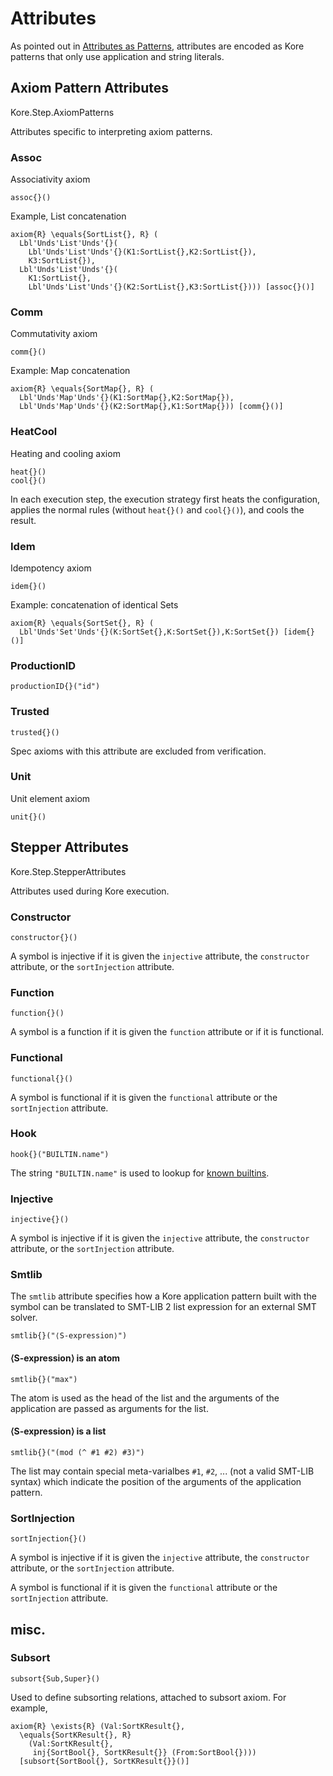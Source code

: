# Attributes

As pointed out in
[Attributes as Patterns](<../design-decisions/2018-07-25 Attributes as patterns.md>),
attributes are encoded as Kore patterns that only use application and string
literals.

## Axiom Pattern Attributes

Kore.Step.AxiomPatterns

Attributes specific to interpreting axiom patterns.

### Assoc

Associativity axiom

```
assoc{}()
```

Example, List concatenation

```
axiom{R} \equals{SortList{}, R} (
  Lbl'Unds'List'Unds'{}(
    Lbl'Unds'List'Unds'{}(K1:SortList{},K2:SortList{}),
    K3:SortList{}),
  Lbl'Unds'List'Unds'{}(
    K1:SortList{},
    Lbl'Unds'List'Unds'{}(K2:SortList{},K3:SortList{}))) [assoc{}()]
```

### Comm

Commutativity axiom

```
comm{}()
```

Example: Map concatenation

```
axiom{R} \equals{SortMap{}, R} (
  Lbl'Unds'Map'Unds'{}(K1:SortMap{},K2:SortMap{}),
  Lbl'Unds'Map'Unds'{}(K2:SortMap{},K1:SortMap{})) [comm{}()]
```


### HeatCool

Heating and cooling axiom

```
heat{}()
cool{}()
```

In each execution step, the execution strategy first heats the configuration,
applies the normal rules (without `heat{}()` and `cool{}()`), and cools the
result.


### Idem

Idempotency axiom

```
idem{}()
```

Example: concatenation of identical Sets

```
axiom{R} \equals{SortSet{}, R} (
  Lbl'Unds'Set'Unds'{}(K:SortSet{},K:SortSet{}),K:SortSet{}) [idem{}()]
```

### ProductionID

```
productionID{}("id")
```

### Trusted

```
trusted{}()
```

Spec axioms with this attribute are excluded from verification.

### Unit

Unit element axiom

```
unit{}()
```


## Stepper Attributes

Kore.Step.StepperAttributes

Attributes used during Kore execution.

### Constructor

```
constructor{}()
```

A symbol is injective if it is given the `injective` attribute, the
`constructor` attribute, or the `sortInjection` attribute.

### Function

```
function{}()
```

A symbol is a function if it is given the `function` attribute or if it is
functional.

### Functional

```
functional{}()
```

A symbol is functional if it is given the `functional` attribute or the
`sortInjection` attribute.

### Hook

```
hook{}("BUILTIN.name")
```

The string `"BUILTIN.name"` is used to lookup for [known builtins](./hooks.md).

### Injective

```
injective{}()
```

A symbol is injective if it is given the `injective` attribute, the
`constructor` attribute, or the `sortInjection` attribute.

### Smtlib

The `smtlib` attribute specifies how a Kore application pattern built with the
symbol can be translated to SMT-LIB 2 list expression for an external SMT
solver.

```
smtlib{}("⟨S-expression⟩")
```

#### ⟨S-expression⟩ is an atom

```
smtlib{}("max")
```

The atom is used as the head of the list and the arguments of the application
are passed as arguments for the list.

#### ⟨S-expression⟩ is a list

```
smtlib{}("(mod (^ #1 #2) #3)")
```

The list may contain special meta-varialbes `#1`, `#2`, ... (not a valid
SMT-LIB syntax) which indicate the position of the arguments of the application
pattern.

### SortInjection

```
sortInjection{}()
```

A symbol is injective if it is given the `injective` attribute, the
`constructor` attribute, or the `sortInjection` attribute.

A symbol is functional if it is given the `functional` attribute or the
`sortInjection` attribute.

## misc.

### Subsort

```
subsort{Sub,Super}()
```

Used to define subsorting relations, attached to subsort axiom. For example,

```
axiom{R} \exists{R} (Val:SortKResult{},
  \equals{SortKResult{}, R}
    (Val:SortKResult{},
     inj{SortBool{}, SortKResult{}} (From:SortBool{})))
  [subsort{SortBool{}, SortKResult{}}()]
```
